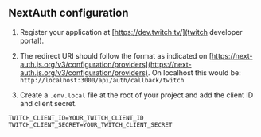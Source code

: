 ## NextAuth configuration

1. Register your application at [https://dev.twitch.tv/](twitch developer portal).

2. The redirect URI should follow the format as indicated on [https://next-auth.js.org/v3/configuration/providers](https://next-auth.js.org/v3/configuration/providers). On localhost this would be:
   `http://localhost:3000/api/auth/callback/twitch`

3. Create a `.env.local` file at the root of your project and add the client ID and client secret.

```
TWITCH_CLIENT_ID=YOUR_TWITCH_CLIENT_ID
TWITCH_CLIENT_SECRET=YOUR_TWITCH_CLIENT_SECRET
```
